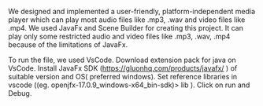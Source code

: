 We designed and implemented a user-friendly, platform-independent media player which can play most audio files like .mp3, .wav and video files like .mp4.
We used JavaFx and Scene Builder for creating this project. It can play only some restricted audio and video files like .mp3, .wav, .mp4 because of the limitations of JavaFx. 

To run the file, we used VsCode. Download extension pack for java on VsCode. 
Install JavaFx SDK (https://gluonhq.com/products/javafx/ ) of suitable version and OS( preferred windows). Set reference libraries in vscode ((eg. openjfx-17.0.9_windows-x64_bin-sdk)> lib ). 
Click on run and Debug.
